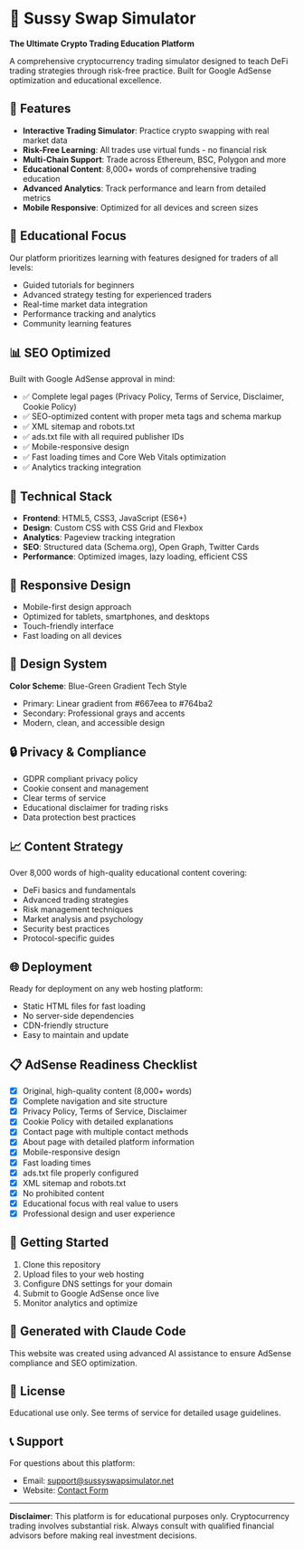 # 🔄 Sussy Swap Simulator

**The Ultimate Crypto Trading Education Platform**

A comprehensive cryptocurrency trading simulator designed to teach DeFi trading strategies through risk-free practice. Built for Google AdSense optimization and educational excellence.

## 🚀 Features

- **Interactive Trading Simulator**: Practice crypto swapping with real market data
- **Risk-Free Learning**: All trades use virtual funds - no financial risk
- **Multi-Chain Support**: Trade across Ethereum, BSC, Polygon and more
- **Educational Content**: 8,000+ words of comprehensive trading education
- **Advanced Analytics**: Track performance and learn from detailed metrics
- **Mobile Responsive**: Optimized for all devices and screen sizes

## 🎯 Educational Focus

Our platform prioritizes learning with features designed for traders of all levels:

- Guided tutorials for beginners
- Advanced strategy testing for experienced traders
- Real-time market data integration
- Performance tracking and analytics
- Community learning features

## 📊 SEO Optimized

Built with Google AdSense approval in mind:

- ✅ Complete legal pages (Privacy Policy, Terms of Service, Disclaimer, Cookie Policy)
- ✅ SEO-optimized content with proper meta tags and schema markup
- ✅ XML sitemap and robots.txt
- ✅ ads.txt file with all required publisher IDs
- ✅ Mobile-responsive design
- ✅ Fast loading times and Core Web Vitals optimization
- ✅ Analytics tracking integration

## 🔧 Technical Stack

- **Frontend**: HTML5, CSS3, JavaScript (ES6+)
- **Design**: Custom CSS with CSS Grid and Flexbox
- **Analytics**: Pageview tracking integration
- **SEO**: Structured data (Schema.org), Open Graph, Twitter Cards
- **Performance**: Optimized images, lazy loading, efficient CSS

## 📱 Responsive Design

- Mobile-first design approach
- Optimized for tablets, smartphones, and desktops
- Touch-friendly interface
- Fast loading on all devices

## 🎨 Design System

**Color Scheme**: Blue-Green Gradient Tech Style
- Primary: Linear gradient from #667eea to #764ba2
- Secondary: Professional grays and accents
- Modern, clean, and accessible design

## 🔒 Privacy & Compliance

- GDPR compliant privacy policy
- Cookie consent and management
- Clear terms of service
- Educational disclaimer for trading risks
- Data protection best practices

## 📈 Content Strategy

Over 8,000 words of high-quality educational content covering:

- DeFi basics and fundamentals
- Advanced trading strategies
- Risk management techniques
- Market analysis and psychology
- Security best practices
- Protocol-specific guides

## 🌐 Deployment

Ready for deployment on any web hosting platform:

- Static HTML files for fast loading
- No server-side dependencies
- CDN-friendly structure
- Easy to maintain and update

## 📋 AdSense Readiness Checklist

- [x] Original, high-quality content (8,000+ words)
- [x] Complete navigation and site structure
- [x] Privacy Policy, Terms of Service, Disclaimer
- [x] Cookie Policy with detailed explanations
- [x] Contact page with multiple contact methods
- [x] About page with detailed platform information
- [x] Mobile-responsive design
- [x] Fast loading times
- [x] ads.txt file properly configured
- [x] XML sitemap and robots.txt
- [x] No prohibited content
- [x] Educational focus with real value to users
- [x] Professional design and user experience

## 🚦 Getting Started

1. Clone this repository
2. Upload files to your web hosting
3. Configure DNS settings for your domain
4. Submit to Google AdSense once live
5. Monitor analytics and optimize

## 🤖 Generated with Claude Code

This website was created using advanced AI assistance to ensure AdSense compliance and SEO optimization.

## 📄 License

Educational use only. See terms of service for detailed usage guidelines.

## 📞 Support

For questions about this platform:
- Email: support@sussyswapsimulator.net
- Website: [Contact Form](https://sussyswapsimulator.net/contact)

---

**Disclaimer**: This platform is for educational purposes only. Cryptocurrency trading involves substantial risk. Always consult with qualified financial advisors before making real investment decisions.